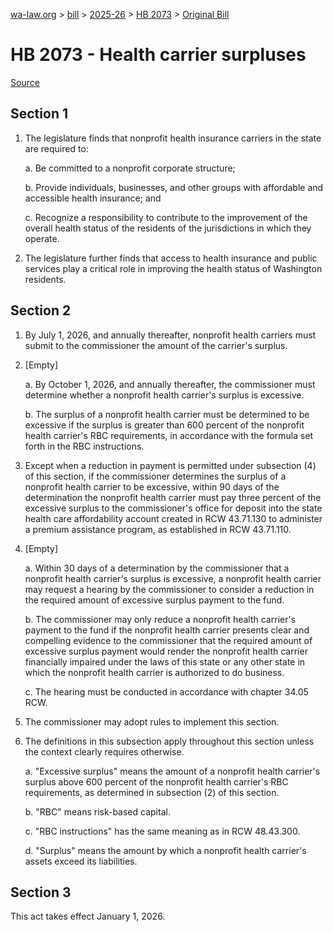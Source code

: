 [wa-law.org](/) > [bill](/bill/) > [2025-26](/bill/2025-26/) > [HB 2073](/bill/2025-26/hb/2073/) > [Original Bill](/bill/2025-26/hb/2073/1/)

# HB 2073 - Health carrier surpluses

[Source](http://lawfilesext.leg.wa.gov/biennium/2025-26/Pdf/Bills/House%20Bills/2073.pdf)

## Section 1
1. The legislature finds that nonprofit health insurance carriers in the state are required to:

    a. Be committed to a nonprofit corporate structure;

    b. Provide individuals, businesses, and other groups with affordable and accessible health insurance; and

    c. Recognize a responsibility to contribute to the improvement of the overall health status of the residents of the jurisdictions in which they operate.

2. The legislature further finds that access to health insurance and public services play a critical role in improving the health status of Washington residents.

## Section 2
1. By July 1, 2026, and annually thereafter, nonprofit health carriers must submit to the commissioner the amount of the carrier's surplus.

2. [Empty]

    a. By October 1, 2026, and annually thereafter, the commissioner must determine whether a nonprofit health carrier's surplus is excessive.

    b. The surplus of a nonprofit health carrier must be determined to be excessive if the surplus is greater than 600 percent of the nonprofit health carrier's RBC requirements, in accordance with the formula set forth in the RBC instructions.

3. Except when a reduction in payment is permitted under subsection (4) of this section, if the commissioner determines the surplus of a nonprofit health carrier to be excessive, within 90 days of the determination the nonprofit health carrier must pay three percent of the excessive surplus to the commissioner's office for deposit into the state health care affordability account created in RCW 43.71.130 to administer a premium assistance program, as established in RCW 43.71.110.

4. [Empty]

    a. Within 30 days of a determination by the commissioner that a nonprofit health carrier's surplus is excessive, a nonprofit health carrier may request a hearing by the commissioner to consider a reduction in the required amount of excessive surplus payment to the fund.

    b. The commissioner may only reduce a nonprofit health carrier's payment to the fund if the nonprofit health carrier presents clear and compelling evidence to the commissioner that the required amount of excessive surplus payment would render the nonprofit health carrier financially impaired under the laws of this state or any other state in which the nonprofit health carrier is authorized to do business.

    c. The hearing must be conducted in accordance with chapter 34.05 RCW.

5. The commissioner may adopt rules to implement this section.

6. The definitions in this subsection apply throughout this section unless the context clearly requires otherwise.

    a. "Excessive surplus" means the amount of a nonprofit health carrier's surplus above 600 percent of the nonprofit health carrier's RBC requirements, as determined in subsection (2) of this section.

    b. "RBC" means risk-based capital.

    c. "RBC instructions" has the same meaning as in RCW 48.43.300.

    d. "Surplus" means the amount by which a nonprofit health carrier's assets exceed its liabilities.

## Section 3
This act takes effect January 1, 2026.
